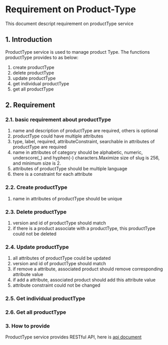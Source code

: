 #  Requirement on Product-Type
This document descript requirement on productType service
## 1. Introduction
ProductType service is used to manage product Type. The functions productType
provides to as below:
1. create productType
2. delete productType
3. update productType
4. get individual productType
5. get all productType

## 2. Requirement

### 2.1. basic requirement about productType
1. name and description of productType are required, others is optional
2. productType could have multiple attributes
3. type, label, required, attributeConstraint, searchable in attributes of
productType are required
4. name in attributes of category should be alphabetic, numeric, underscore(_) and hyphen(-)
characters.Maximize size of slug is 256, and minimum size is 2.
5. attributes of productType should be multiple language
6. there is a constraint for each attribute

### 2.2. Create productType
1. name in attributes of productType should be unique

### 2.3. Delete productType
1. version and id of productType should match
2. if there is a product associate with a productType, this productType could
not be deleted

### 2.4. Update productType
1. all attributes of productType could be updated
2. version and id of productType should match
3. if remove a attribute, associated product should remove corresponding
attribute value
4. if add a attribute, associated product should add this attribute value
5. attribute constraint could not be changed

### 2.5. Get individual productType

### 2.6. Get all productType

### 3. How to provide
ProductType service provides RESTful API, here is [api document](./api.md)
